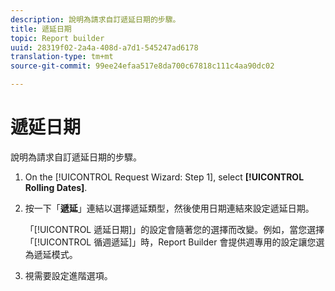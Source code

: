 ```yaml
---
description: 說明為請求自訂遞延日期的步驟。
title: 遞延日期
topic: Report builder
uuid: 28319f02-2a4a-408d-a7d1-545247ad6178
translation-type: tm+mt
source-git-commit: 99ee24efaa517e8da700c67818c111c4aa90dc02

---
```



# 遞延日期

說明為請求自訂遞延日期的步驟。

1. On the [!UICONTROL Request Wizard: Step 1], select **[!UICONTROL Rolling Dates]**.
1. 按一下「**遞延**」連結以選擇遞延類型，然後使用日期連結來設定遞延日期。

   「[!UICONTROL 遞延日期]」的設定會隨著您的選擇而改變。例如，當您選擇「[!UICONTROL 循週遞延]」時，Report Builder 會提供週專用的設定讓您選為遞延模式。

1. 視需要設定進階選項。

